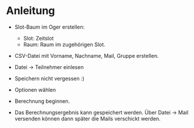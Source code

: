 # Anleitung

* Slot-Baum im Oger erstellen:
  * Slot: Zeitslot
  * Raum: Raum im zugehörigen Slot.
* CSV-Datei mit Vorname, Nachname, Mail, Gruppe erstellen.
* Datei -> Teilnehmer einlesen
* Speichern nicht vergessen :)
* Optionen wählen
* Berechnung beginnen.

* Das Berechnungsergebnis kann gespeichert werden. Über Datei -> Mail versenden können dann später die Mails verschickt werden.
